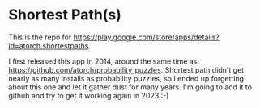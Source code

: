 # Shortest Path(s)

This is the repo for https://play.google.com/store/apps/details?id=atorch.shortestpaths.

I first released this app in 2014, around the same time as https://github.com/atorch/probability_puzzles.
Shortest path didn't get nearly as many installs as probability puzzles, so I ended up forgetting about
this one and let it gather dust for many years.
I'm going to add it to github and try to get it working again in 2023 :-)
